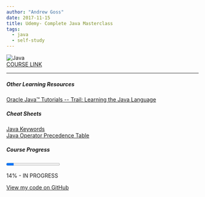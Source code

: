 ```yaml
---
author: "Andrew Goss"
date: 2017-11-15
title: Udemy- Complete Java Masterclass
tags:
  - java
  - self-study
---
```

![Java](/img/post/java.png "Java")<br>
<a href="https://www.udemy.com/java-the-complete-java-developer-course" target="_blank">COURSE LINK</a><br>
<hr>

##### Other Learning Resources
<a href="https://docs.oracle.com/javase/tutorial/java/index.html" target="_blank">Oracle Java™ Tutorials -- Trail: Learning the Java Language</a>

##### Cheat Sheets
<a href="https://en.wikipedia.org/wiki/List_of_Java_keywords" target="_blank">Java Keywords</a><br>
<a href="http://cs.bilkent.edu.tr/~guvenir/courses/CS101/op_precedence.html" target="_blank">Java Operator Precedence Table</a>

##### Course Progress
<progress max="1.0" value="0.14"></progress>

14% - <green>IN PROGRESS</green>

<a href="https://github.com/andrewrgoss/complete-java-masterclass" class="btn" target="_blank">View my code on GitHub</a>